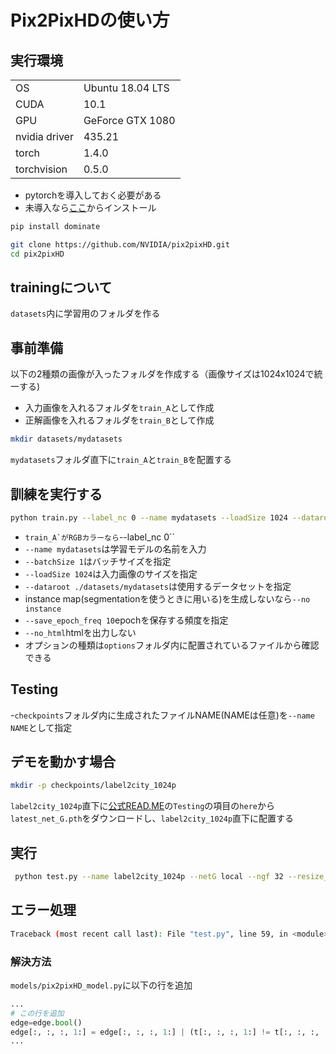 # Pix2PixHDの使い方

## 実行環境
|               |                  |
| ------------- | ---------------- |
| OS            | Ubuntu 18.04 LTS |
| CUDA          | 10.1             |
| GPU           | GeForce GTX 1080 |
| nvidia driver | 435.21           |
| torch         | 1.4.0            |
| torchvision   | 0.5.0            |

- pytorchを導入しておく必要がある
- 未導入なら[ここ](https://pytorch.org/get-started/locally/)からインストール


```bash
pip install dominate
```

```bash
git clone https://github.com/NVIDIA/pix2pixHD.git
cd pix2pixHD
```

## trainingについて
``datasets``内に学習用のフォルダを作る


## 事前準備
以下の2種類の画像が入ったフォルダを作成する（画像サイズは1024x1024で統一する)
- 入力画像を入れるフォルダを``train_A``として作成
- 正解画像を入れるフォルダを``train_B``として作成

```bash
mkdir datasets/mydatasets
```

``mydatasets``フォルダ直下に``train_A``と``train_B``を配置する

## 訓練を実行する
```bash
python train.py --label_nc 0 --name mydatasets --loadSize 1024 --dataroot ./datasets/mydatasets --save_epecho_freq 10
```

- ``train_A`がRGBカラーなら``--label_nc 0``
- ``--name mydatasets``は学習モデルの名前を入力
- ``--batchSize 1``はバッチサイズを指定
- ``--loadSize 1024``は入力画像のサイズを指定
- ``--dataroot ./datasets/mydatasets``は使用するデータセットを指定
- instance map(segmentationを使うときに用いる)を生成しないなら``--no instance``
- ``--save_epoch_freq 10``epochを保存する頻度を指定
- ``--no_html``htmlを出力しない
- オプションの種類は``options``フォルダ内に配置されているファイルから確認できる

## Testing

-``checkpoints``フォルダ内に生成されたファイルNAME(NAMEは任意)を``--name NAME``として指定

## デモを動かす場合
```bash
mkdir -p checkpoints/label2city_1024p
```

``label2city_1024p``直下に[公式READ.ME](https://github.com/NVIDIA/pix2pixHD)の``Testing``の項目の``here``から``latest_net_G.pth``をダウンロードし、``label2city_1024p``直下に配置する

## 実行

```bash
 python test.py --name label2city_1024p --netG local --ngf 32 --resize_or_crop scale_width
```

## エラー処理

```bash
Traceback (most recent call last): File "test.py", line 59, in <module> generated = model.inference(data['label'], data['inst'], data['image']) File "/home/ubuntu/atlas/pix2pixHD/models/pix2pixHD_model.py", line 198, in inference input_label, inst_map, real_image, _ = self.encode_input(Variable(label), Variable(inst), image, infer=True) File "/home/ubuntu/atlas/pix2pixHD/models/pix2pixHD_model.py", line 126, in encode_input edge_map = self.get_edges(inst_map) File "/home/ubuntu/atlas/pix2pixHD/models/pix2pixHD_model.py", line 264, in get_edges edge[:,:,:,1:] = edge[:,:,:,1:] | (t[:,:,:,1:] != t[:,:,:,:-1]) RuntimeError: Expected object of scalar type Byte but got scalar type Bool for argument #2 'other' 
```

### 解決方法
``models/pix2pixHD_model.py``に以下の行を追加

```py
...
# この行を追加
edge=edge.bool()
edge[:, :, :, 1:] = edge[:, :, :, 1:] | (t[:, :, :, 1:] != t[:, :, :, :-1])
...
```
